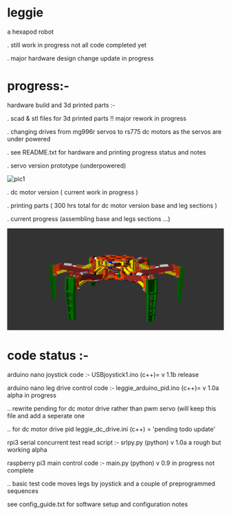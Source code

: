 # leggie

a hexapod robot

.    still work in progress not all code completed yet 

.    major hardware design change update in progress 

# progress:-

hardware build and 3d printed parts :-

.    scad & stl files for 3d printed parts  !! major rework in progress

.    changing drives from mg996r servos to rs775 dc motors as the servos are under powered 

.    see README.txt for hardware and printing progress status and notes

.    servo version prototype (underpowered)

![pic1](https://lh3.googleusercontent.com/-5JN2nPmkK0I/WoS32gn13_I/AAAAAAAABls/yhc50X_s0GkQThyo7ScWCl8HOlUzFeV-QCL0BGAs/w530-d-h298-n-rw/20180210_155444.jpeg)

.    dc motor version ( current work in progress )

.    printing parts ( 300 hrs total for dc motor version base and leg sections )

.    current progress (assembling base and legs sections ...)

![pic1](https://github.com/achiestdragon/leggie/blob/master/scad_parts_dc_motor_version/assembled.png)

# code status :-

arduino nano  joystick code :-             USBjoystick1.ino       (c++)= v 1.1b  release

arduino nano  leg drive control code :-    leggie_arduino_pid.ino (c++)= v 1.0a  alpha in progress

..   rewrite pending for dc motor drive rather than pwm servo (will keep this file and add a seperate one

..   for dc motor drive pid   leggie_dc_drive.ini  (c++) = 'pending todo update'


rpi3 serial concurrent test read script :- srlpy.py (python) v 1.0a  a rough but working alpha

raspberry pi3  main control code  :-      main.py (python) v 0.9 in progress not complete

..   basic test code moves legs by joystick and a couple of preprogrammed sequences

see config_guide.txt for software setup and configuration notes
